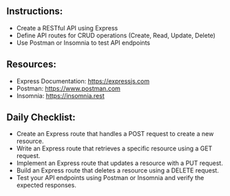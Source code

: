 ## Instructions:

- Create a RESTful API using Express
- Define API routes for CRUD operations (Create, Read, Update, Delete)
- Use Postman or Insomnia to test API endpoints

## Resources:

- Express Documentation: https://expressjs.com
- Postman: https://www.postman.com
- Insomnia: https://insomnia.rest

## Daily Checklist:

- Create an Express route that handles a POST request to create a new resource.
- Write an Express route that retrieves a specific resource using a GET request.
- Implement an Express route that updates a resource with a PUT request.
- Build an Express route that deletes a resource using a DELETE request.
- Test your API endpoints using Postman or Insomnia and verify the expected responses.
